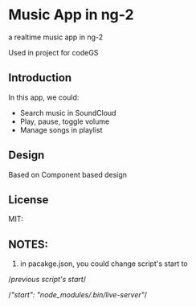 # Music App in ng-2
a realtime music app in ng-2

Used in project for codeGS

## Introduction
In this app, we could:
- Search music in SoundCloud
- Play, pause, toggle volume
- Manage songs in playlist

## Design
Based on Component based design 

## License
MIT:


## NOTES:
1) in pacakge.json, you could change script's start to

/*previous script's start*/

/*"start": "node_modules/.bin/live-server"*/
